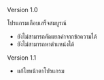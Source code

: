 Version 1.0

โปรแกรมเกือบเสร็จสมบูรณ์
 - ยังไม่สามารถคัดแยกคำจากข้อความได้
 - ยังไม่สามารถหาตำแหน่งได้
 
 
Version 1.1
 
 - แก้ไขหน้าตาโปรแกรม
